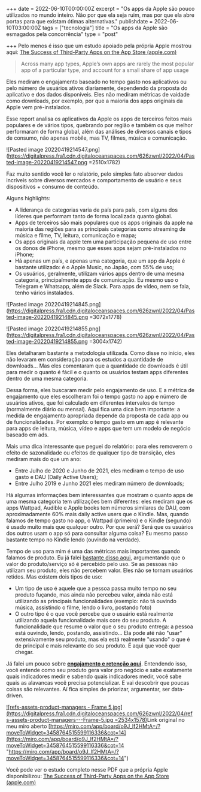 +++
date = 2022-06-10T00:00:00Z
excerpt = "Os apps da Apple são pouco utilizados no mundo inteiro. Não por que ela seja ruim, mas por que ela abre portas para que existam ótimas alternativas."
publishdate = 2022-06-10T03:00:00Z
tags = ["tecnologia"]
title = "Os apps da Apple são esmagados pela concorrência"
type = "post"

+++
Pelo menos é isso que um estudo apoiado pela própria Apple mostrou aqui: [The Success of Third-Party Apps on the App Store (apple.com)](https://www.apple.com/newsroom/pdfs/the-success-of-third-party-apps-on-the-app-store.pdf)

> Across many app types, Apple’s own apps are rarely the most popular app of a particular type, and account for a small share of app usage

Eles mediram o engajamento baseado no tempo gasto nos aplicativos ou pelo número de usuários ativos diariamente, dependendo da proposta do aplicativo e dos dados disponíveis. Eles não mediram métricas de vaidade como downloads, por exemplo, por que a maioria dos apps originais da Apple vem pré-instalados.

Esse report analisa os aplicativos da Apple os apps de terceiros feitos mais populares e de vários tipos, quebrando por região e também os que melhor performaram de forma global, além das análises de diversos canais e tipos de consumo, não apenas mobile, mas TV, filmes, música e comunicação.

![Pasted image 20220419214547.png](https://digitalpress.fra1.cdn.digitaloceanspaces.com/626zwnl/2022/04/Pasted-image-20220419214547.png =2510x1782)

Faz muito sentido você ler o relatório, pelo simples fato absorver dados incríveis sobre diversos mercados e comportamento de usuário e seus dispositivos + consumo de conteúdo.

Alguns highlights:

* A liderança de categorias varia de país para país, com alguns dos líderes que performam tanto de forma localizada quanto global.
* Apps de terceiros são mais populares que os apps originais da apple na maioria das regiões para as principais categorias como streaming de música e filme, TV, leitura, comunicação e mapa;
* Os apps originais da apple tem uma participação pequena de uso entre os donos de iPhone, mesmo que esses apps sejam pré-instalados no iPhone;
* Há apenas um país, e apenas uma categoria, que um app da Apple é bastante utilizado: é o Apple Music, no Japão, com 55% de uso;
* Os usuários, geralmente, utilizam vários apps dentro de uma mesma categoria, principalmente apps de comunicação. Eu mesmo uso o Telegram e Whatsapp, além de Slack. Para apps de vídeo, nem se fala, tenho vários instalados.

![Pasted image 20220419214845.png](https://digitalpress.fra1.cdn.digitaloceanspaces.com/626zwnl/2022/04/Pasted-image-20220419214845.png =3072x1778)

![Pasted image 20220419214855.png](https://digitalpress.fra1.cdn.digitaloceanspaces.com/626zwnl/2022/04/Pasted-image-20220419214855.png =3004x1742)

Eles detalharam bastante a metodologia utilizada. Como disse no início, eles não levaram em consideração para os estudos a quantidade de downloads... Mas eles comentaram que a quantidade de downloads é útil para medir o quanto é fácil e o quanto os usuários testam apps diferentes dentro de uma mesma categoria.

Dessa forma, eles buscaram medir pelo engajamento de uso. E a métrica de engajamento que eles escolheram foi o tempo gasto no app e número de usuários ativos, que foi calculado em diferentes intervalos de tempo (normalmente diário ou mensal). Aqui fica uma dica bem importante: a medida de engajamento apropriada depende da proposta de cada app ou de funcionalidades. Por exemplo: o tempo gasto em um app é relevante para apps de leitura, música, vídeo e apps que tem um modelo de negócio baseado em ads.

Mais uma dica interessante que peguei do relatório: para eles removerem o efeito de sazonalidade ou efeitos de qualquer tipo de transição, eles mediram mais do que um ano:

* Entre Julho de 2020 e Junho de 2021, eles mediram o tempo de uso gasto e DAU (Daily Active Users);
* Entre Julho 2019 e Junho 2021 eles mediram número de downloads;

Há algumas informações bem interessantes que mostram o quanto apps de uma mesma categoria tem utilizações bem diferentes: eles mediram que os apps Wattpad, Audible e Apple books tem números similares de DAU, com aproximadamente 60% mais daily active users que o Kindle. Mas, quando falamos de tempo gasto no app, o Wattpad (primeiro) e o Kindle (segundo) é usado muito mais que qualquer outro. Por que será? Será que os usuários dos outros usam o app só para consultar alguma coisa? Eu mesmo passo bastante tempo no Kindle lendo (ouvindo na verdade).

Tempo de uso para mim é uma das métricas mais importantes quando falamos de produto. Eu já falei [bastante disso aqui](https://diegoeis.com/service-dominant-logic-marketing/), argumentando que o valor do produto/serviço só é percebido pelo uso. Se as pessoas não utilizam seu produto, eles não percebem valor. Eles não se tornam usuários retidos. Mas existem dois tipos de uso:

* Um tipo de uso é aquele que a pessoa passa muito tempo no seu produto fuçando, mas ainda não percebeu valor, ainda não está utilizando as principais funcionalidades (exemplo: não tá ouvindo música, assistindo o filme, lendo o livro, postando foto)
* O outro tipo é o que você percebe que o usuário está realmente utilizando aquela funcionalidade mais core do seu produto. A funcionalidade que resume o valor que o seu produto entrega: a pessoa está ouvindo, lendo, postando, assistindo... Ela pode até não "usar" extensivamente seu produto, mas ela está realmente "usando" o que é de principal e mais relevante do seu produto. É aqui que você quer chegar.

Já falei um pouco sobre [**engajamento e retenção aqui**](https://diegoeis.com/sobre-engajamento-produtos-digitais/). Entendendo isso, você entende como seu produto gera valor pro negócio e sabe exatamente quais indicadores medir e sabendo quais indicadores medir, você sabe quais as alavancas você precisa potencializar. E vai descobrir que poucas coisas são relevantes. Aí fica simples de priorizar, argumentar, ser data-driven.

[![refs-assets-product-managers - Frame 5.jpg](https://digitalpress.fra1.cdn.digitaloceanspaces.com/626zwnl/2022/04/refs-assets-product-managers---Frame-5.jpg =2534x1578)](https://miro.com/app/board/o9J_lf2HMtA=/?moveToWidget=3458764515599116336&cot=14)Link original no meu miro aberto [https://miro.com/app/board/o9J_lf2HMtA=/?moveToWidget=3458764515599116336&cot=14](https://miro.com/app/board/o9J_lf2HMtA=/?moveToWidget=3458764515599116336&cot=14 "https://miro.com/app/board/o9J_lf2HMtA=/?moveToWidget=3458764515599116336&cot=14")

Você pode ver o estudo completo nesse PDF que a própria Apple disponibilizou: [The Success of Third-Party Apps on the App Store (apple.com)](https://www.apple.com/newsroom/pdfs/the-success-of-third-party-apps-on-the-app-store.pdf)